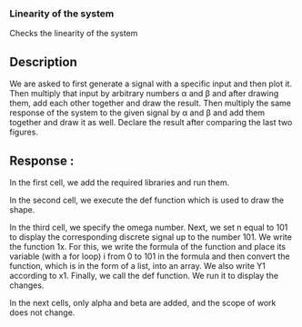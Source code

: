 ### Linearity of the system
Checks the linearity of the system

## Description
We are asked to first generate a signal with a specific input and then plot it. Then multiply that input by arbitrary numbers α and β and after drawing them, add each other together and draw the result. Then multiply the same response of the system to the given signal by α and β and add them together and draw it as well. Declare the result after comparing the last two figures.

## Response :
In the first cell, we add the required libraries and run them.



In the second cell, we execute the def function which is used to draw the shape.



In the third cell, we specify the omega number. Next, we set n equal to 101 to display the corresponding discrete signal up to the number 101. We write the function 1x. For this, we write the formula of the function and place its variable (with a for loop) i from 0 to 101 in the formula and then convert the function, which is in the form of a list, into an array. We also write Y1 according to x1. Finally, we call the def function. We run it to display the changes.


In the next cells, only alpha and beta are added, and the scope of work does not change.
